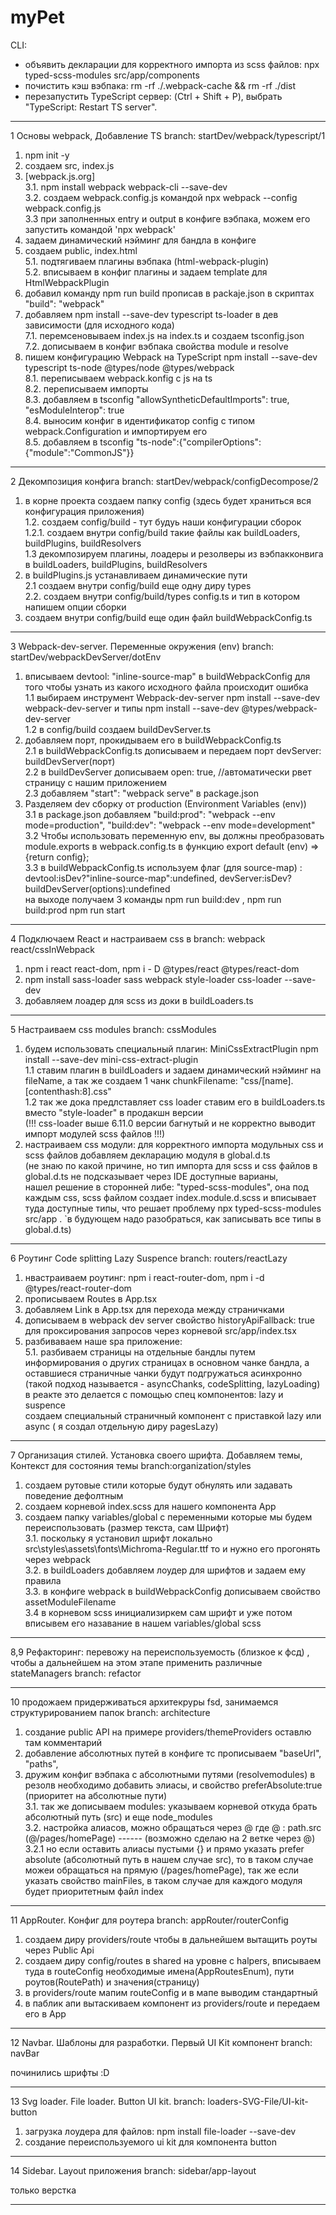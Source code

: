 # myPet

CLI:

- объявить декларации для корректного импорта из scss файлов: npx typed-scss-modules src/app/components
- почистить кэш вэбпака: rm -rf ./.webpack-cache && rm -rf ./dist
- перезапустить TypeScript сервер: (Ctrl + Shift + P), выбрать "TypeScript: Restart TS server".

---

1 Основы webpack, Добавление TS branch: startDev/webpack/typescript/1

1. npm init -y
2. создаем src, index.js
3. [webpack.js.org]  
   3.1. npm install webpack webpack-cli --save-dev  
   3.2. создаем webpack.config.js командой npx webpack --config webpack.config.js  
   3.3 при заполненных entry и output в конфиге вэбпака, можем его запустить командой 'npx webpack'
4. задаем динамический нэйминг для бандла в конфиге
5. создаем public, index.html  
   5.1. подтягиваем плагины вэбпака (html-webpack-plugin)  
   5.2. вписываем в конфиг плагины и задаем template для HtmlWebpackPlugin
6. добавил команду npm run build прописав в packaje.json в скриптах "build": "webpack"
7. добавляем npm install --save-dev typescript ts-loader в дев зависимости (для исходного кода)  
   7.1. перемсеновываем index.js на index.ts и создаем tsconfig.json  
   7.2. дописываем в конфиг вэбпака свойства module и resolve
8. пишем конфигурацию Webpack на TypeScript npm install --save-dev typescript ts-node @types/node @types/webpack  
   8.1. переписываем webpack.konfig с js на ts  
   8.2. переписываем импорты  
   8.3. добавляем в tsconfig "allowSyntheticDefaultImports": true, "esModuleInterop": true  
   8.4. выносим конфиг в идентификатор config с типом webpack.Configuration и импортируем его  
   8.5. добавляем в tsconfig "ts-node":{"compilerOptions":{"module":"CommonJS"}}

---

2 Декомпозиция конфига branch: startDev/webpack/configDecompose/2

1. в корне проекта создаем папку config (здесь будет храниться вся конфигурация приложения)  
   1.2. создаем config/build - тут будуь наши конфигурации сборок  
   1.2.1. создаем внутри config/build такие файлы как buildLoaders, buildPlugins, buildResolvers  
   1.3 декомпозируем плагины, лоадеры и резолверы из вэбпакконвига в buildLoaders, buildPlugins, buildResolvers
2. в buildPlugins.js устанавливаем динамические пути  
   2.1 создаем внутри config/build еще одну диру types  
   2.2. создаем внутри config/build/types config.ts и тип в котором напишем опции сборки
3. создаем внутри config/build еще один файл buildWebpackConfig.ts

---

3 Webpack-dev-server. Переменные окружения (env) branch: startDev/webpackDevServer/dotEnv

1. вписываем devtool: "inline-source-map" в buildWebpackConfig для того чтобы узнать из какого исходного файла происходит ошибка  
   1.1 выбираем инструмент Webpack-dev-server npm install --save-dev webpack-dev-server и типы npm install --save-dev @types/webpack-dev-server  
   1.2 в config/build создаем buildDevServer.ts
2. добавляем порт, прокидываем его в buildWebpackConfig.ts  
   2.1 в buildWebpackConfig.ts дописываем и передаем порт devServer: buildDevServer(порт)  
   2.2 в buildDevServer дописываем open: true, //автоматически рвет страницу с нашим приложением  
   2.3 добавляем "start": "webpack serve" в package.json
3. Разделяем dev сборку от production (Environment Variables (env))  
   3.1 в package.json добавляем "build:prod": "webpack --env mode=production", "build:dev": "webpack --env mode=development"  
   3.2 Чтобы использовать переменную env, вы должны преобразовать module.exports в webpack.config.ts в функцию export default (env) => {return config};  
   3.3 в buildWebpackConfig.ts используем флаг (для source-map) : devtool:isDev?"inline-source-map":undefined, devServer:isDev?buildDevServer(options):undefined  
   на выходе получаем 3 команды npm run build:dev , npm run build:prod npm run start

---

4 Подключаем React и настраиваем css в branch: webpack react/cssInWebpack

1. npm i react react-dom, npm i - D @types/react @types/react-dom
2. npm install sass-loader sass webpack style-loader css-loader --save-dev
3. добавляем лоадер для scss из доки в buildLoaders.ts

---

5 Настраиваем css modules branch: cssModules

1. будем использовать специальный плагин: MiniCssExtractPlugin npm install --save-dev mini-css-extract-plugin  
   1.1 ставим плагин в buildLoaders и задаем динамический нэйминг на fileName, а так же создаем 1 чанк chunkFilename: "css/[name].[contenthash:8].css"  
   1.2 так же дока предлставляет css loader ставим его в buildLoaders.ts вместо "style-loader" в продакшн версии  
   (!!! css-loader выше 6.11.0 версии багнутый и не корректно выводит импорт модулей scss файлов !!!)
2. настраиваем css модули: для корректного импорта модульных css и scss файлов добавляем декларацию модуля в global.d.ts  
   (не знаю по какой причине, но тип импорта для scss и css файлов в global.d.ts не подсказывает через IDE доступные варианы,  
   нашел решение в сторонней либе: "typed-scss-modules", она под каждым css, scss файлом создает index.module.d.scss и вписывает туда доступные типы, что решает проблему npx typed-scss-modules src/app . `в будующем надо разобраться, как записывать все типы в global.d.ts)

---

6 Роутинг Code splitting Lazy Suspence branch: routers/reactLazy

1. нвастраиваем роутинг: npm i react-router-dom, npm i -d @types/react-router-dom
2. прописываем Routes в App.tsx
3. добавляем Link в App.tsx для перехода между страничками
4. дописываем в webpack dev server свойство historyApiFallback: true для проксирования запросов через корневой src/app/index.tsx
5. разбиваваем наше spa приложение:  
   5.1. разбиваем страницы на отдельные бандлы путем информирования о других страницах в основном чанке бандла, а оставшиеся страничные чанки будут подгружаться асинхронно  
   (такой подход называется - asyncChanks, codeSplitting, lazyLoading) в реакте это делается с помощью спец компонентов: lazy и suspence  
   создаем специальный страничный компонент с приставкой lazy или async ( я создал отдельную диру pagesLazy)

---

7 Организация стилей. Установка своего шрифта. Добавляем темы, Контекст для состояния темы branch:organization/styles

1. создаем рутовые стили которые будут обнулять или задавать поведение дефолтным
2. создаем корневой index.scss для нашего компонента App
3. создаем папку variables/global с переменными которые мы будем переиспользовать (размер текста, сам Шрифт)  
   3.1. поскольку я установил шрифт локально src\styles\assets\fonts\Michroma-Regular.ttf то и нужно его прогонять через webpack  
   3.2. в buildLoaders добавляем лоудер для шрифтов и задаем ему правила  
   3.3. в конфиге webpack в buildWebpackConfig дописываем свойство assetModuleFilename  
   3.4 в корневом scss инициализиркем сам шрифт и уже потом вписывем его назавание в нашем variables/global scss

---

8,9 Рефакторинг: перевожу на переиспользуемость (близкое к фсд) , чтобы а дальнейшем на этом этапе применить различные stateManagers branch: refactor

---

10 продожаем придерживаться архитекруры fsd, занимаемся структурированием папок branch: architecture

1. создание public API на примере providers/themeProviders оставлю там комментарий
2. добавление абсолютных путей в конфиге тс прописываем "baseUrl", "paths",
3. дружим конфиг вэбпака с абсолютными путями (resolvemodules) в резолв необходимо добавить элиасы, и свойство preferAbsolute:true (приоритет на абсолютные пути)  
   3.1. так же дописываем modules: указываем корневой откуда брать абсолютный путь (src) и еще node_modules  
   3.2. настройка алиасов, можно обращаться через @ где @ : path.src (@/pages/homePage) ------ (возможно сделаю на 2 ветке через @)  
   3.2.1 но если оставить алиасы пустыми {} и прямо указать prefer absolute (абсолютный путь в нашем случае src), то в таком случае можеи обращаться на прямую (/pages/homePage), так же если указать свойство mainFiles, в таком случае для каждого модуля будет приоритетным файл index

---

11 AppRouter. Конфиг для роутера branch: appRouter/routerConfig

1. coздаем диру providers/route чтобы в дальнейшем вытащить роуты через Public Api
2. создаем диру config/routes в shared на уровне с halpers, вписываем туда в routeConfig необходимые имена(AppRoutesEnum), пути роутов(RoutePath) и значения(страницу)
3. в providers/route мапим routeConfig и в мапе выводим стандартный <Route/>
4. в паблик апи вытаскиваем компонент из providers/route и передаем его в App

---

12 Navbar. Шаблоны для разработки. Первый UI Kit компонент branch: navBar

починились шрифты :D

---

13 Svg loader. File loader. Button UI kit. branch: loaders-SVG-File/UI-kit-button

1. загрузка лоудера для файлов: npm install file-loader --save-dev
2. создание переиспользуемого ui kit для компонента button

---

14 Sidebar. Layout приложения branch: sidebar/app-layout

только верстка

---

